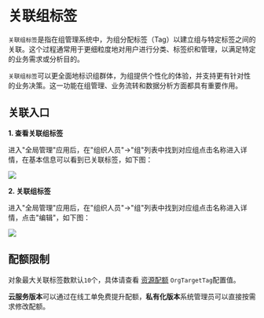 关联组标签
===

`关联组标签`是指在组管理系统中，为组分配标签（Tag）以建立组与特定标签之间的关联。这个过程通常用于更细粒度地对用户进行分类、标签织和管理，以满足特定的业务需求或分析目的。
    
`关联组标签`可以更全面地标识组群体，为组提供个性化的体验，并支持更有针对性的业务决策。这一功能在组管理、业务流转和数据分析方面都具有重要作用。

## 关联入口

**1. 查看关联组标签**

进入"全局管理"应用后，在"组织人员"->"组"列表中找到对应组点击名称进入详情，在基本信息可以看到已关联标签，如下图：

![](https://bj-c1-prod-files.xcan.cloud/storage/pubapi/v1/file/group-taglist.png?fid=207887511026925723&fpt=iT3oNelKpOmzlzHqW8yS6RO2qNWVQuNLTIckBCWN)

**2. 关联组标签**

进入"全局管理"应用后，在"组织人员"->"组"列表中找到对应组点击名称进入详情，点击"编辑"，如下图：

![](https://bj-c1-prod-files.xcan.cloud/storage/pubapi/v1/file/group-tagassoc.png?fid=207887511026925721&fpt=xMK23jSqtacsKIYfQydXhCug3fmVAcOOV5IadsVT)

## 配额限制

对象最大关联标签数默认`10`个，具体请查看 [资源配额](https://www.xcan.cloud/help/doc/205515877330714629?c=209786779924957143) `OrgTargetTag`配置值。

**云服务版本**可以通过在线工单免费提升配额，**私有化版本**系统管理员可以直接按需求修改配额。